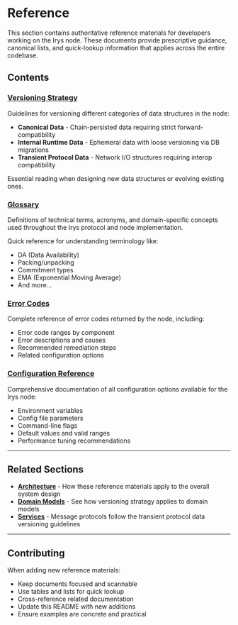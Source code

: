 # Reference

This section contains authoritative reference materials for developers working on the Irys node. These documents provide prescriptive guidance, canonical lists, and quick-lookup information that applies across the entire codebase.

## Contents

### [Versioning Strategy](./01-versioning-strategy.md)
Guidelines for versioning different categories of data structures in the node:
- **Canonical Data** - Chain-persisted data requiring strict forward-compatibility
- **Internal Runtime Data** - Ephemeral data with loose versioning via DB migrations  
- **Transient Protocol Data** - Network I/O structures requiring interop compatibility

Essential reading when designing new data structures or evolving existing ones.

### [Glossary](./02-glossary.md)
Definitions of technical terms, acronyms, and domain-specific concepts used throughout the Irys protocol and node implementation.

Quick reference for understanding terminology like:
- DA (Data Availability)
- Packing/unpacking
- Commitment types
- EMA (Exponential Moving Average)
- And more...

### [Error Codes](./03-error-codes.md)
Complete reference of error codes returned by the node, including:
- Error code ranges by component
- Error descriptions and causes
- Recommended remediation steps
- Related configuration options

### [Configuration Reference](./04-configuration-reference.md)
Comprehensive documentation of all configuration options available for the Irys node:
- Environment variables
- Config file parameters
- Command-line flags
- Default values and valid ranges
- Performance tuning recommendations

---

## Related Sections

- **[Architecture](../10-architecture/README.md)** - How these reference materials apply to the overall system design
- **[Domain Models](../85-domain-models/README.md)** - See how versioning strategy applies to domain models
- **[Services](../90-services/README.md)** - Message protocols follow the transient protocol data versioning guidelines

---

## Contributing

When adding new reference materials:
- Keep documents focused and scannable
- Use tables and lists for quick lookup
- Cross-reference related documentation
- Update this README with new additions
- Ensure examples are concrete and practical